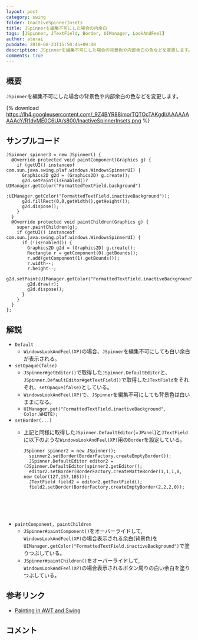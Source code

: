 ```yaml
---
layout: post
category: swing
folder: InactiveSpinnerInsets
title: JSpinnerを編集不可にした場合の内余白
tags: [JSpinner, JTextField, Border, UIManager, LookAndFeel]
author: aterai
pubdate: 2010-08-23T15:50:45+09:00
description: JSpinnerを編集不可にした場合の背景色や内部余白の色などを変更します。
comments: true
---
```

## 概要
`JSpinner`を編集不可にした場合の背景色や内部余白の色などを変更します。

{% download https://lh4.googleusercontent.com/_9Z4BYR88imo/TQTOcTAKgdI/AAAAAAAAAcY/R1dvME0C6UA/s800/InactiveSpinnerInsets.png %}

## サンプルコード
<pre class="prettyprint"><code>JSpinner spinner3 = new JSpinner() {
  @Override protected void paintComponent(Graphics g) {
    if (getUI() instanceof com.sun.java.swing.plaf.windows.WindowsSpinnerUI) {
      Graphics2D g2d = (Graphics2D) g.create();
      g2d.setPaint(isEnabled()?UIManager.getColor("FormattedTextField.background")
                   :UIManager.getColor("FormattedTextField.inactiveBackground"));
      g2d.fillRect(0,0,getWidth(),getHeight());
      g2d.dispose();
    }
  }
  @Override protected void paintChildren(Graphics g) {
    super.paintChildren(g);
    if (getUI() instanceof com.sun.java.swing.plaf.windows.WindowsSpinnerUI) {
      if (!isEnabled()) {
        Graphics2D g2d = (Graphics2D) g.create();
        Rectangle r = getComponent(0).getBounds();
        r.add(getComponent(1).getBounds());
        r.width--;
        r.height--;
        g2d.setPaint(UIManager.getColor("FormattedTextField.inactiveBackground"));
        g2d.draw(r);
        g2d.dispose();
      }
    }
  }
};
</code></pre>

## 解説
- `Default`
    - `WindowsLookAndFeel(XP)`の場合、`JSpinner`を編集不可にしても白い余白が表示される。
- `setOpaque(false)`
    - `JSpinner#getEditor()`で取得した`JSpinner.DefaultEditor`と、`JSpinner.DefaultEditor#getTextField()`で取得した`JTextField`をそれぞれ、`setOpaque(false)`としている。
    - `WindowsLookAndFeel(XP)`で、`JSpinner`を編集不可にしても背景色は白いままになる。
    - `UIManager.put("FormattedTextField.inactiveBackground", Color.WHITE);`
- `setBorder(...)`
    - 上記と同様に取得した`JSpinner.DefaultEditor`(=`JPanel`)と`JTextField`に以下のような`WindowsLookAndFeel(XP)`用の`Border`を設定している。
        
        <pre class="prettyprint"><code>JSpinner spinner2 = new JSpinner();
        spinner2.setBorder(BorderFactory.createEmptyBorder());
        JSpinner.DefaultEditor editor2 = (JSpinner.DefaultEditor)spinner2.getEditor();
        editor2.setBorder(BorderFactory.createMatteBorder(1,1,1,0, new Color(127,157,185)));
        JTextField field2 = editor2.getTextField();
        field2.setBorder(BorderFactory.createEmptyBorder(2,2,2,0));
</code></pre>
- `paintComponent, paintChildren`
    - `JSpinner#paintComponent()`をオーバーライドして, `WindowsLookAndFeel(XP)`の場合表示される余白(背景色)を`UIManager.getColor("FormattedTextField.inactiveBackground")`で塗りつぶしている。
    - `JSpinner#paintChildren()`をオーバーライドして,  `WindowsLookAndFeel(XP)`の場合表示されるボタン周りの白い余白を塗りつぶしている。

<!-- dummy comment line for breaking list -->

## 参考リンク
- [Painting in AWT and Swing](http://www.oracle.com/technetwork/java/painting-140037.html)

<!-- dummy comment line for breaking list -->

## コメント
